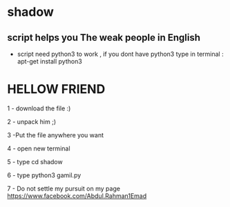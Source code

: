 # shadow
script helps you The weak people in English
--------------

 -  script need python3 to work , if you dont have python3 type in terminal : apt-get install python3

# HELLOW FRIEND 

1 - download the file :)

2 - unpack him ;)

3 -Put the file anywhere you want

4 - open new terminal

5 - type cd shadow

6 - type python3 gamil.py

7 - Do not settle my pursuit on my page https://www.facebook.com/Abdul.Rahman1Emad
